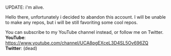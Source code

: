 UPDATE: i'm alive.

Hello there, unfortunately i decided to abandon this account. I will be unable to make any repos, but i will be still favoriting some cool repos.

You can subscribe to my YouTube channel instead, or follow me on Twitter. <br/>
<b>YouTube</b>: https://www.youtube.com/channel/UCA8pgEXceL3D4SL5Ov696ZQ <br/>
<b>Twitter</b>: (dead)
